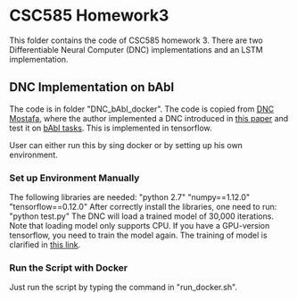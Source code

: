 # CSC585 Homework3
This folder contains the code of CSC585 homework 3. There are two Differentiable Neural Computer (DNC) implementations and an LSTM implementation. 

## DNC Implementation on bAbI
The code is in folder "DNC_bAbI_docker". The code is copied from [DNC Mostafa](https://github.com/Mostafa-Samir/DNC-tensorflow), where the author implemented a DNC introduced in [this paper](https://www.nature.com/articles/nature20101.epdf?author_access_token=ImTXBI8aWbYxYQ51Plys8NRgN0jAjWel9jnR3ZoTv0MggmpDmwljGswxVdeocYSurJ3hxupzWuRNeGvvXnoO8o4jTJcnAyhGuZzXJ1GEaD-Z7E6X_a9R-xqJ9TfJWBqz) and test it on [bAbI tasks](https://research.fb.com/downloads/babi/). This is implemented in tensorflow. 

User can either run this by sing docker or by setting up his own environment.

### Set up Environment Manually
The following libraries are needed:
"python 2.7"
"numpy==1.12.0"
"tensorflow==0.12.0"
After correctly install the libraries, one need to run:
"python test.py"
The DNC will load a trained model of 30,000 iterations. Note that loading model only supports CPU. If you have a GPU-version tensorflow, you need to train the model again. The training of model is clarified in [this link](https://github.com/Mostafa-Samir/DNC-tensorflow/tree/master/tasks/babi).

### Run the Script with Docker
Just run the script by typing the command in "run_docker.sh".

